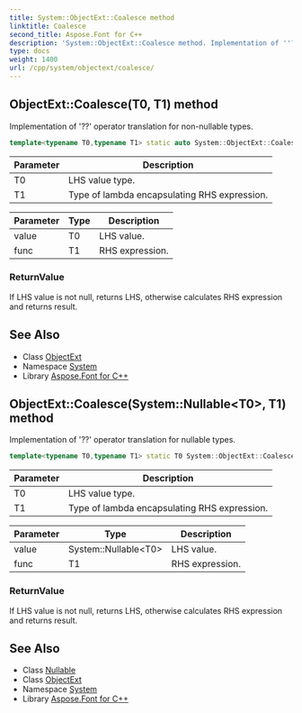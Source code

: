 ```yaml
---
title: System::ObjectExt::Coalesce method
linktitle: Coalesce
second_title: Aspose.Font for C++
description: 'System::ObjectExt::Coalesce method. Implementation of ''??'' operator translation for non-nullable types in C++.'
type: docs
weight: 1400
url: /cpp/system/objectext/coalesce/
---
```

## ObjectExt::Coalesce(T0, T1) method


Implementation of '??' operator translation for non-nullable types.

```cpp
template<typename T0,typename T1> static auto System::ObjectExt::Coalesce(T0 value, T1 func)
```


| Parameter | Description |
| --- | --- |
| T0 | LHS value type. |
| T1 | Type of lambda encapsulating RHS expression. |

| Parameter | Type | Description |
| --- | --- | --- |
| value | T0 | LHS value. |
| func | T1 | RHS expression. |

### ReturnValue

If LHS value is not null, returns LHS, otherwise calculates RHS expression and returns result.

## See Also

* Class [ObjectExt](../)
* Namespace [System](../../)
* Library [Aspose.Font for C++](../../../)
## ObjectExt::Coalesce(System::Nullable\<T0\>, T1) method


Implementation of '??' operator translation for nullable types.

```cpp
template<typename T0,typename T1> static T0 System::ObjectExt::Coalesce(System::Nullable<T0> value, T1 func)
```


| Parameter | Description |
| --- | --- |
| T0 | LHS value type. |
| T1 | Type of lambda encapsulating RHS expression. |

| Parameter | Type | Description |
| --- | --- | --- |
| value | System::Nullable\<T0\> | LHS value. |
| func | T1 | RHS expression. |

### ReturnValue

If LHS value is not null, returns LHS, otherwise calculates RHS expression and returns result.

## See Also

* Class [Nullable](../../nullable/)
* Class [ObjectExt](../)
* Namespace [System](../../)
* Library [Aspose.Font for C++](../../../)
